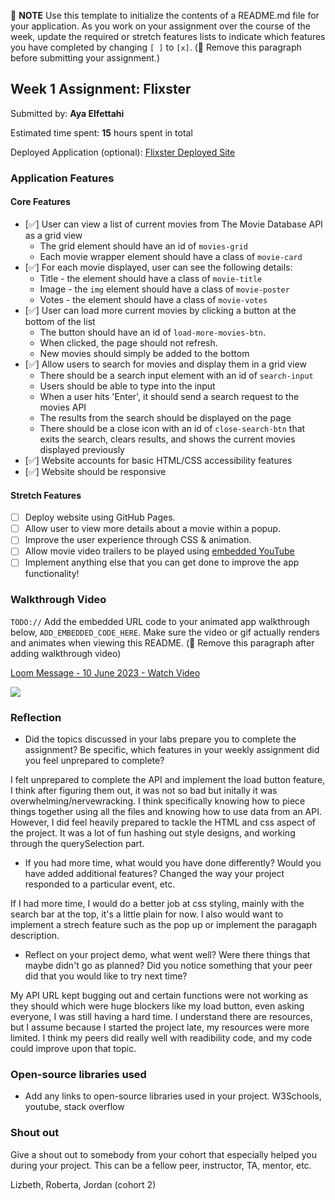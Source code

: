 📝 **NOTE** Use this template to initialize the contents of a README.md file for your application. As you work on your assignment over the course of the week, update the required or stretch features lists to indicate which features you have completed by changing `[ ]` to `[x]`. (🚫 Remove this paragraph before submitting your assignment.)

## Week 1 Assignment: Flixster

Submitted by: **Aya Elfettahi**

Estimated time spent: **15** hours spent in total

Deployed Application (optional): [Flixster Deployed Site](ADD_LINK_HERE)

### Application Features

#### Core Features

- [✅] User can view a list of current movies from The Movie Database API as a grid view
  - The grid element should have an id of `movies-grid`
  - Each movie wrapper element should have a class of `movie-card`
- [✅] For each movie displayed, user can see the following details:
  - Title - the element should have a class of `movie-title`
  - Image - the `img` element should have a class of `movie-poster`
  - Votes - the element should have a class of `movie-votes`
- [✅] User can load more current movies by clicking a button at the bottom of the list
  - The button should have an id of `load-more-movies-btn`.
  - When clicked, the page should not refresh.
  - New movies should simply be added to the bottom
- [✅] Allow users to search for movies and display them in a grid view
  - There should be a search input element with an id of `search-input`
  - Users should be able to type into the input
  - When a user hits 'Enter', it should send a search request to the movies API
  - The results from the search should be displayed on the page
  - There should be a close icon with an id of `close-search-btn` that exits the search, clears results, and shows the current movies displayed previously
- [✅] Website accounts for basic HTML/CSS accessibility features
- [✅] Website should be responsive

#### Stretch Features

- [ ] Deploy website using GitHub Pages.
- [ ] Allow user to view more details about a movie within a popup.
- [ ] Improve the user experience through CSS & animation.
- [ ] Allow movie video trailers to be played using [embedded YouTube](https://support.google.com/youtube/answer/171780?hl=en)
- [ ] Implement anything else that you can get done to improve the app functionality!

### Walkthrough Video

`TODO://` Add the embedded URL code to your animated app walkthrough below, `ADD_EMBEDDED_CODE_HERE`. Make sure the video or gif actually renders and animates when viewing this README. (🚫 Remove this paragraph after adding walkthrough video)

<a href="https://www.loom.com/share/80c06a2fe8f84138882feaf2ac87e6ad">
    <p>Loom Message - 10 June 2023 - Watch Video</p>
    <img style="max-width:300px;" src="https://cdn.loom.com/sessions/thumbnails/80c06a2fe8f84138882feaf2ac87e6ad-with-play.gif">
  </a>

### Reflection

- Did the topics discussed in your labs prepare you to complete the assignment? Be specific, which features in your weekly assignment did you feel unprepared to complete?

I felt unprepared to complete the API and implement the load button feature, I think after figuring them out, it was not so bad but initally it was overwhelming/nervewracking. I think specifically knowing how to piece things together using all the files and knowing how to use data from an API. However, I did feel heavily prepared to tackle the HTML and css aspect of the project. It was a lot of fun hashing out style designs, and working through the querySelection part.

- If you had more time, what would you have done differently? Would you have added additional features? Changed the way your project responded to a particular event, etc.
  
If I had more time, I would do a better job at css styling, mainly with the search bar at the top, it's a little plain for now. I also would want to implement a strech feature such as the pop up or implement the paragaph description. 

- Reflect on your project demo, what went well? Were there things that maybe didn't go as planned? Did you notice something that your peer did that you would like to try next time?

My API URL kept bugging out and certain functions were not working as they should which were huge blockers like my load button, even asking everyone, I was still having a hard time. I understand there are resources, but I assume because I started the project late, my resources were more limited. I think my peers did really well with readibility code, and my code could improve upon that topic.

### Open-source libraries used

- Add any links to open-source libraries used in your project.
W3Schools, youtube, stack overflow 

### Shout out

Give a shout out to somebody from your cohort that especially helped you during your project. This can be a fellow peer, instructor, TA, mentor, etc.

Lizbeth, Roberta, Jordan (cohort 2)
